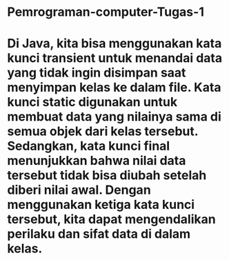 # Pemrograman-computer-Tugas-1
# Di Java, kita bisa menggunakan kata kunci transient untuk menandai data yang tidak ingin disimpan saat menyimpan kelas ke dalam file. Kata kunci static digunakan untuk membuat data yang nilainya sama di semua objek dari kelas tersebut. Sedangkan, kata kunci final menunjukkan bahwa nilai data tersebut tidak bisa diubah setelah diberi nilai awal. Dengan menggunakan ketiga kata kunci tersebut, kita dapat mengendalikan perilaku dan sifat data di dalam kelas.
